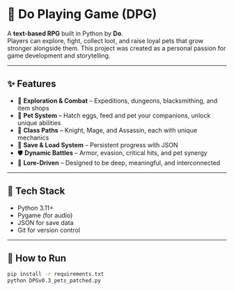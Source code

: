 # 🐉 Do Playing Game (DPG)

A **text-based RPG** built in Python by **Do**.  
Players can explore, fight, collect loot, and raise loyal pets that grow stronger alongside them. This project was created as a personal passion for game development and storytelling.

---

## ✨ Features

- 🧭 **Exploration & Combat** – Expeditions, dungeons, blacksmithing, and item shops  
- 🐾 **Pet System** – Hatch eggs, feed and pet your companions, unlock unique abilities  
- 🧪 **Class Paths** – Knight, Mage, and Assassin, each with unique mechanics  
- 💾 **Save & Load System** – Persistent progress with JSON  
- 🛡️ **Dynamic Battles** – Armor, evasion, critical hits, and pet synergy  
- 🧠 **Lore-Driven** – Designed to be deep, meaningful, and interconnected

---

## 🧰 Tech Stack

- Python 3.11+  
- Pygame (for audio)  
- JSON for save data  
- Git for version control

---

## 🚀 How to Run

```bash
pip install -r requirements.txt
python DPGv0.3_pets_patched.py
